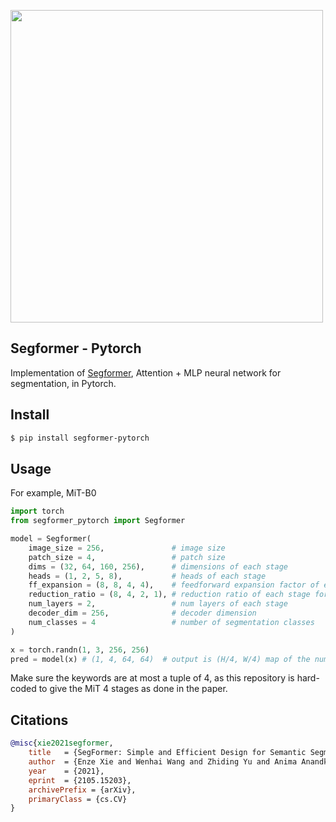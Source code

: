 <img src="./segformer.png" width="500px"></img>

## Segformer - Pytorch

Implementation of <a href="https://arxiv.org/abs/2105.15203">Segformer</a>, Attention + MLP neural network for segmentation, in Pytorch.

## Install

```bash
$ pip install segformer-pytorch
```

## Usage

For example, MiT-B0

```python
import torch
from segformer_pytorch import Segformer

model = Segformer(
    image_size = 256,               # image size
    patch_size = 4,                 # patch size
    dims = (32, 64, 160, 256),      # dimensions of each stage
    heads = (1, 2, 5, 8),           # heads of each stage
    ff_expansion = (8, 8, 4, 4),    # feedforward expansion factor of each stage
    reduction_ratio = (8, 4, 2, 1), # reduction ratio of each stage for efficient attention
    num_layers = 2,                 # num layers of each stage
    decoder_dim = 256,              # decoder dimension
    num_classes = 4                 # number of segmentation classes
)

x = torch.randn(1, 3, 256, 256)
pred = model(x) # (1, 4, 64, 64)  # output is (H/4, W/4) map of the number of segmentation classes
```

Make sure the keywords are at most a tuple of 4, as this repository is hard-coded to give the MiT 4 stages as done in the paper.

## Citations

```bibtex
@misc{xie2021segformer,
    title   = {SegFormer: Simple and Efficient Design for Semantic Segmentation with Transformers}, 
    author  = {Enze Xie and Wenhai Wang and Zhiding Yu and Anima Anandkumar and Jose M. Alvarez and Ping Luo},
    year    = {2021},
    eprint  = {2105.15203},
    archivePrefix = {arXiv},
    primaryClass = {cs.CV}
}
```
